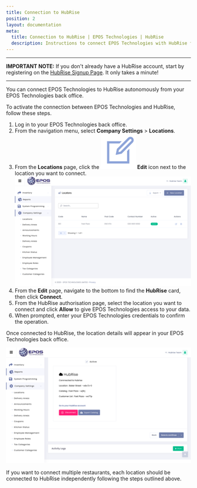 ```yaml
---
title: Connection to HubRise
position: 2
layout: documentation
meta:
  title: Connection to HubRise | EPOS Technologies | HubRise
  description: Instructions to connect EPOS Technologies with HubRise for your EPOS to work with other apps as a cohesive whole. Connect apps and synchronise your data.
---
```


---

**IMPORTANT NOTE:** If you don't already have a HubRise account, start by registering on the [HubRise Signup Page](https://manager.hubrise.com/signup). It only takes a minute!

---

You can connect EPOS Technologies to HubRise autonomously from your EPOS Technologies back office.

To activate the connection between EPOS Technologies and HubRise, follow these steps.

1. Log in to your EPOS Technologies back office.
1. From the navigation menu, select **Company Settings** > **Locations**.
1. From the **Locations** page, click the <InlineImage width="20" height="20">![Edit icon](../images/edit-icon.png)</InlineImage> **Edit** icon next to the location you want to connect.
   ![The Locations page in your EPOS Technologies back office](../images/001-en-epos-tech-locations.png)
1. From the **Edit** page, navigate to the bottom to find the **HubRise** card, then click **Connect**.
1. From the HubRise authorisation page, select the location you want to connect and click **Allow** to give EPOS Technologies access to your data.
1. When prompted, enter your EPOS Technologies credentials to confirm the operation.

Once connected to HubRise, the location details will appear in your EPOS Technologies back office.

![The HubRise connection page in your EPOS Technologies back office](../images/002-en-epos-tech-hubrise-connection.png)

If you want to connect multiple restaurants, each location should be connected to HubRise independently following the steps outlined above.
